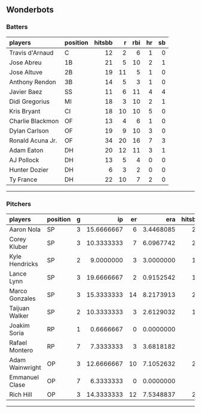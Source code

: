 ## Wonderbots

### Batters

 
|players          |position | hitsbb|  r| rbi| hr| sb| 
|:----------------|:--------|------:|--:|---:|--:|--:| 
|Travis d'Arnaud  |C        |     12|  2|   6|  1|  0| 
|Jose Abreu       |1B       |     21|  5|  10|  2|  1| 
|Jose Altuve      |2B       |     19| 11|   5|  1|  0| 
|Anthony Rendon   |3B       |     14|  5|   3|  1|  0| 
|Javier Baez      |SS       |     11|  6|  11|  4|  4| 
|Didi Gregorius   |MI       |     18|  3|  10|  2|  1| 
|Kris Bryant      |CI       |     18| 10|  10|  5|  0| 
|Charlie Blackmon |OF       |     13|  4|   6|  1|  0| 
|Dylan Carlson    |OF       |     19|  9|  10|  3|  0| 
|Ronald Acuna Jr. |OF       |     34| 20|  16|  7|  3| 
|Adam Eaton       |DH       |     20| 12|  11|  3|  1| 
|AJ Pollock       |DH       |     13|  5|   4|  0|  0| 
|Hunter Dozier    |DH       |      6|  3|   2|  0|  0| 
|Ty France        |DH       |     22| 10|   7|  2|  0| 

* * *

### Pitchers

 
|players         |position |  g|         ip| er|       era| hitsbb|      whip| so|  w| sv| 
|:---------------|:--------|--:|----------:|--:|---------:|------:|---------:|--:|--:|--:| 
|Aaron Nola      |SP       |  3| 15.6666667|  6| 3.4468085|     22| 1.4042553| 18|  0|  0| 
|Corey Kluber    |SP       |  3| 10.3333333|  7| 6.0967742|     23| 2.2258065| 12|  0|  0| 
|Kyle Hendricks  |SP       |  2|  9.0000000|  3| 3.0000000|     12| 1.3333333| 10|  0|  0| 
|Lance Lynn      |SP       |  3| 19.6666667|  2| 0.9152542|     18| 0.9152542| 27|  1|  0| 
|Marco Gonzales  |SP       |  3| 15.3333333| 14| 8.2173913|     27| 1.7608696| 13|  1|  0| 
|Taijuan Walker  |SP       |  2| 10.3333333|  3| 2.6129032|     12| 1.1612903| 12|  0|  0| 
|Joakim Soria    |RP       |  1|  0.6666667|  0| 0.0000000|      2| 3.0000000|  0|  0|  0| 
|Rafael Montero  |RP       |  7|  7.3333333|  3| 3.6818182|      7| 0.9545455|  8|  1|  2| 
|Adam Wainwright |OP       |  3| 12.6666667| 10| 7.1052632|     24| 1.8947368| 14|  0|  0| 
|Emmanuel Clase  |OP       |  7|  6.3333333|  0| 0.0000000|      8| 1.2631579|  7|  1|  3| 
|Rich Hill       |OP       |  3| 14.3333333| 12| 7.5348837|     20| 1.3953488| 13|  1|  0| 


* * *


